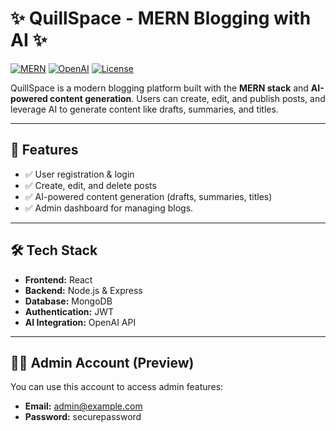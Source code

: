 # ✨ QuillSpace - MERN Blogging with AI ✨

[![MERN](https://img.shields.io/badge/Stack-MERN-blue)](https://mern.io/)
[![OpenAI](https://img.shields.io/badge/AI-OpenAI-purple)](https://openai.com/)
[![License](https://img.shields.io/badge/License-MIT-green)](LICENSE)

QuillSpace is a modern blogging platform built with the **MERN stack** and **AI-powered content generation**. Users can create, edit, and publish posts, and leverage AI to generate content like drafts, summaries, and titles.  

---

## 🚀 Features

- ✅ User registration & login  
- ✅ Create, edit, and delete posts  
- ✅ AI-powered content generation (drafts, summaries, titles)  
- ✅ Admin dashboard for managing blogs. 

---

## 🛠 Tech Stack

- **Frontend:** React  
- **Backend:** Node.js & Express  
- **Database:** MongoDB  
- **Authentication:** JWT  
- **AI Integration:** OpenAI API  

---

## 👨‍💻 Admin Account (Preview)

You can use this account to access admin features:

- **Email:** admin@example.com  
- **Password:** securepassword  

